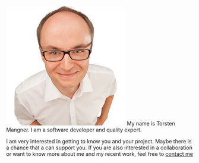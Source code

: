 <img class="profile" src="/assets/torsten.png">
My name is Torsten Mangner. I am a software developer and quality expert.

I am very interested in getting to know you and your project. Maybe there is a
chance that a can support you. 
If you are also interested in a collaboration or want to know
more about me and my recent work, feel free to [contact me](#contact)

<div class="clear" />
